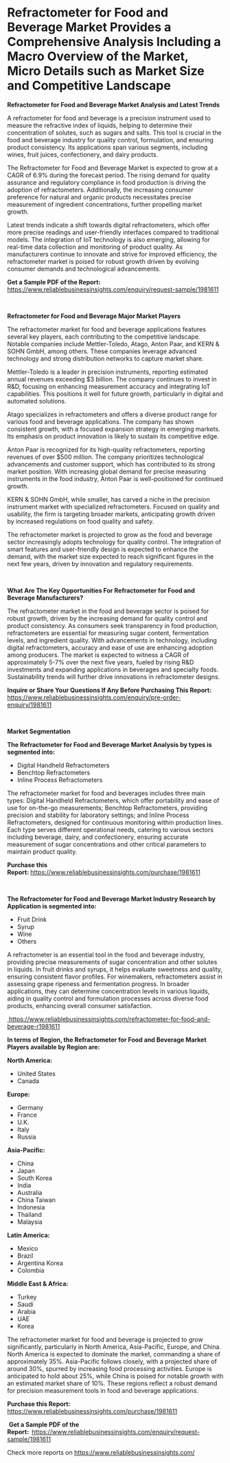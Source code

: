 <p><h1>Refractometer for Food and Beverage Market Provides a Comprehensive Analysis Including a Macro Overview of the Market, Micro Details such as Market Size and Competitive Landscape</h1></p><p><strong>Refractometer for Food and Beverage Market Analysis and Latest Trends</strong></p>
<p><p>A refractometer for food and beverage is a precision instrument used to measure the refractive index of liquids, helping to determine their concentration of solutes, such as sugars and salts. This tool is crucial in the food and beverage industry for quality control, formulation, and ensuring product consistency. Its applications span various segments, including wines, fruit juices, confectionery, and dairy products.</p><p>The Refractometer for Food and Beverage Market is expected to grow at a CAGR of 6.9% during the forecast period. The rising demand for quality assurance and regulatory compliance in food production is driving the adoption of refractometers. Additionally, the increasing consumer preference for natural and organic products necessitates precise measurement of ingredient concentrations, further propelling market growth.</p><p>Latest trends indicate a shift towards digital refractometers, which offer more precise readings and user-friendly interfaces compared to traditional models. The integration of IoT technology is also emerging, allowing for real-time data collection and monitoring of product quality. As manufacturers continue to innovate and strive for improved efficiency, the refractometer market is poised for robust growth driven by evolving consumer demands and technological advancements.</p></p>
<p><strong>Get a Sample PDF of the Report:&nbsp;</strong> <a href="https://www.reliablebusinessinsights.com/enquiry/request-sample/1981611?utm_campaign=2774&utm_medium=2&utm_source=Github&utm_content=ia&utm_term=02032025&utm_id=refractometer-for-food-and-beverage">https://www.reliablebusinessinsights.com/enquiry/request-sample/1981611</a></p>
<p>&nbsp;</p>
<p><strong>Refractometer for Food and Beverage Major Market Players</strong></p>
<p><p>The refractometer market for food and beverage applications features several key players, each contributing to the competitive landscape. Notable companies include Mettler-Toledo, Atago, Anton Paar, and KERN & SOHN GmbH, among others. These companies leverage advanced technology and strong distribution networks to capture market share.</p><p>Mettler-Toledo is a leader in precision instruments, reporting estimated annual revenues exceeding $3 billion. The company continues to invest in R&D, focusing on enhancing measurement accuracy and integrating IoT capabilities. This positions it well for future growth, particularly in digital and automated solutions.</p><p>Atago specializes in refractometers and offers a diverse product range for various food and beverage applications. The company has shown consistent growth, with a focused expansion strategy in emerging markets. Its emphasis on product innovation is likely to sustain its competitive edge.</p><p>Anton Paar is recognized for its high-quality refractometers, reporting revenues of over $500 million. The company prioritizes technological advancements and customer support, which has contributed to its strong market position. With increasing global demand for precise measuring instruments in the food industry, Anton Paar is well-positioned for continued growth.</p><p>KERN & SOHN GmbH, while smaller, has carved a niche in the precision instrument market with specialized refractometers. Focused on quality and usability, the firm is targeting broader markets, anticipating growth driven by increased regulations on food quality and safety.</p><p>The refractometer market is projected to grow as the food and beverage sector increasingly adopts technology for quality control. The integration of smart features and user-friendly design is expected to enhance the demand, with the market size expected to reach significant figures in the next few years, driven by innovation and regulatory requirements.</p></p>
<p>&nbsp;</p>
<p><strong>What Are The Key Opportunities For Refractometer for Food and Beverage Manufacturers?</strong></p>
<p><p>The refractometer market in the food and beverage sector is poised for robust growth, driven by the increasing demand for quality control and product consistency. As consumers seek transparency in food production, refractometers are essential for measuring sugar content, fermentation levels, and ingredient quality. With advancements in technology, including digital refractometers, accuracy and ease of use are enhancing adoption among producers. The market is expected to witness a CAGR of approximately 5-7% over the next five years, fueled by rising R&D investments and expanding applications in beverages and specialty foods. Sustainability trends will further drive innovations in refractometer designs.</p></p>
<p><strong>Inquire or Share Your Questions If Any Before Purchasing This Report:</strong> <a href="https://www.reliablebusinessinsights.com/enquiry/pre-order-enquiry/1981611?utm_campaign=2774&utm_medium=2&utm_source=Github&utm_content=ia&utm_term=02032025&utm_id=refractometer-for-food-and-beverage">https://www.reliablebusinessinsights.com/enquiry/pre-order-enquiry/1981611</a></p>
<p>&nbsp;</p>
<p><strong>Market Segmentation</strong></p>
<p><strong>The Refractometer for Food and Beverage Market Analysis by types is segmented into:</strong></p>
<p><ul><li>Digital Handheld Refractometers</li><li>Benchtop Refractometers</li><li>Inline Process Refractometers</li></ul></p>
<p><p>The refractometer market for food and beverages includes three main types: Digital Handheld Refractometers, which offer portability and ease of use for on-the-go measurements; Benchtop Refractometers, providing precision and stability for laboratory settings; and Inline Process Refractometers, designed for continuous monitoring within production lines. Each type serves different operational needs, catering to various sectors including beverage, dairy, and confectionery, ensuring accurate measurement of sugar concentrations and other critical parameters to maintain product quality.</p></p>
<p><strong>Purchase this Report:&nbsp;</strong><a href="https://www.reliablebusinessinsights.com/purchase/1981611?utm_campaign=2774&utm_medium=2&utm_source=Github&utm_content=ia&utm_term=02032025&utm_id=refractometer-for-food-and-beverage">https://www.reliablebusinessinsights.com/purchase/1981611</a></p>
<p>&nbsp;</p>
<p><strong>The Refractometer for Food and Beverage Market Industry Research by Application is segmented into:</strong></p>
<p><ul><li>Fruit Drink</li><li>Syrup</li><li>Wine</li><li>Others</li></ul></p>
<p><p>A refractometer is an essential tool in the food and beverage industry, providing precise measurements of sugar concentration and other solutes in liquids. In fruit drinks and syrups, it helps evaluate sweetness and quality, ensuring consistent flavor profiles. For winemakers, refractometers assist in assessing grape ripeness and fermentation progress. In broader applications, they can determine concentration levels in various liquids, aiding in quality control and formulation processes across diverse food products, enhancing overall consumer satisfaction.</p></p>
<p><a href="https://www.reliablebusinessinsights.com/refractometer-for-food-and-beverage-r1981611?utm_campaign=2774&utm_medium=2&utm_source=Github&utm_content=ia&utm_term=02032025&utm_id=refractometer-for-food-and-beverage">&nbsp;https://www.reliablebusinessinsights.com/refractometer-for-food-and-beverage-r1981611</a></p>
<p><strong>In terms of Region, the Refractometer for Food and Beverage Market Players available by Region are:</strong></p>
<p>
    <p> <strong> North America: </strong>
        <ul>
            <li>United States</li>
            <li>Canada</li>
        </ul>
        </p> 
    <p> <strong> Europe: </strong>
        <ul>
            <li>Germany</li>
            <li>France</li>
            <li>U.K.</li>
            <li>Italy</li>
            <li>Russia</li>
        </ul>
        </p> 
    <p> <strong> Asia-Pacific: </strong>
        <ul>
            <li>China</li>
            <li>Japan</li>
            <li>South Korea</li>
            <li>India</li>
            <li>Australia</li>
            <li>China Taiwan</li>
            <li>Indonesia</li>
            <li>Thailand</li>
            <li>Malaysia</li>
        </ul>
        </p> 
    <p> <strong> Latin America: </strong>
        <ul>
            <li>Mexico</li>
            <li>Brazil</li>
            <li>Argentina Korea</li>
            <li>Colombia</li>
        </ul>
        </p> 
    <p> <strong> Middle East & Africa: </strong>
        <ul>
            <li>Turkey</li>
            <li>Saudi</li>
            <li>Arabia</li>
            <li>UAE</li>
            <li>Korea</li>
        </ul>
    </p>
    </p>
<p><p>The refractometer market for food and beverage is projected to grow significantly, particularly in North America, Asia-Pacific, Europe, and China. North America is expected to dominate the market, commanding a share of approximately 35%. Asia-Pacific follows closely, with a projected share of around 30%, spurred by increasing food processing activities. Europe is anticipated to hold about 25%, while China is poised for notable growth with an estimated market share of 10%. These regions reflect a robust demand for precision measurement tools in food and beverage applications.</p></p>
<p><strong>Purchase this Report: </strong><a href="https://www.reliablebusinessinsights.com/purchase/1981611?utm_campaign=2774&utm_medium=2&utm_source=Github&utm_content=ia&utm_term=02032025&utm_id=refractometer-for-food-and-beverage">https://www.reliablebusinessinsights.com/purchase/1981611</a></p>
<p>&nbsp;<strong>Get a Sample PDF of the Report:&nbsp;&nbsp;</strong><a href="https://www.reliablebusinessinsights.com/enquiry/request-sample/1981611?utm_campaign=2774&utm_medium=2&utm_source=Github&utm_content=ia&utm_term=02032025&utm_id=refractometer-for-food-and-beverage">https://www.reliablebusinessinsights.com/enquiry/request-sample/1981611</a></p>
<p><strong></strong></p>
<p>Check more reports on <a href="https://www.reliablebusinessinsights.com/?utm_campaign=2774&utm_medium=2&utm_source=Github&utm_content=ia&utm_term=02032025&utm_id=refractometer-for-food-and-beverage">https://www.reliablebusinessinsights.com/</a></p>
